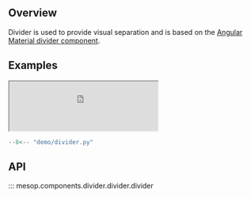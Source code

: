 ## Overview

Divider is used to provide visual separation and is based on the [Angular Material divider component](https://material.angular.io/components/divider/overview).

## Examples

<iframe class="component-demo" src="https://google.github.io/mesop/demo/?demo=divider" style="height: 100px"></iframe>

```python
--8<-- "demo/divider.py"
```

## API

::: mesop.components.divider.divider.divider
